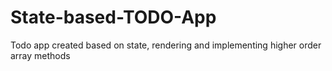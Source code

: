 # State-based-TODO-App
Todo app created based on state, rendering and implementing higher order array methods
